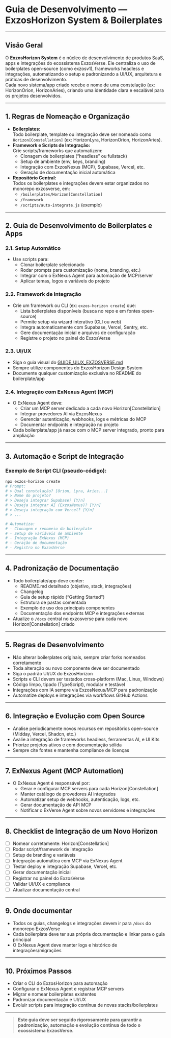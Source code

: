 # Guia de Desenvolvimento — ExzosHorizon System & Boilerplates

---

## Visão Geral

O **ExzosHorizon System** é o núcleo de desenvolvimento de produtos SaaS, apps e integrações do ecossistema ExzosVerse. Ele centraliza o uso de boilerplates open-source (como exzosv1), frameworks headless e integrações, automatizando o setup e padronizando a UI/UX, arquitetura e práticas de desenvolvimento.  
Cada novo sistema/app criado recebe o nome de uma constelação (ex: HorizonOrion, HorizonAries), criando uma identidade clara e escalável para os projetos desenvolvidos.

---

## 1. **Regras de Nomeação e Organização**

- **Boilerplates:**  
  Todo boilerplate, template ou integração deve ser nomeado como `Horizon[Constellation]` (ex: HorizonLyra, HorizonOrion, HorizonAries).
- **Framework e Scripts de Integração:**  
  Crie scripts/frameworks que automatizem:
  - Clonagem de boilerplates (“headless” ou fullstack)
  - Setup de ambiente (env, keys, branding)
  - Integração com ExzosNexus (MCP), Supabase, Vercel, etc.
  - Geração de documentação inicial automática
- **Repositório Central:**  
  Todos os boilerplates e integrações devem estar organizados no monorepo exzosverse, em:
  - `/boilerplates/Horizon[Constellation]`
  - `/framework`
  - `/scripts/auto-integrate.js` (exemplo)

---

## 2. **Guia de Desenvolvimento de Boilerplates e Apps**

### 2.1. Setup Automático

- Use scripts para:
  - Clonar boilerplate selecionado
  - Rodar prompts para customização (nome, branding, etc.)
  - Integrar com o ExNexus Agent para automação de MCP/server
  - Aplicar temas, logos e variáveis do projeto

### 2.2. Framework de Integração

- Crie um framework ou CLI (ex: `exzos-horizon create`) que:
  - Lista boilerplates disponíveis (busca no repo e em fontes open-source)
  - Permite setup via wizard interativo (CLI ou web)
  - Integra automaticamente com Supabase, Vercel, Sentry, etc.
  - Gere documentação inicial e arquivos de configuração
  - Registre o projeto no painel do ExzosVerse

### 2.3. UI/UX

- Siga o guia visual do [GUIDE_UIUX_EXZOSVERSE.md](./GUIDE_UIUX_EXZOSVERSE.md)
- Sempre utilize componentes do ExzosHorizon Design System
- Documente qualquer customização exclusiva no README do boilerplate/app

### 2.4. Integração com ExNexus Agent (MCP)

- O ExNexus Agent deve:
  - Criar um MCP server dedicado a cada novo Horizon[Constellation]
  - Integrar provedores AI via ExzosNexus
  - Gerenciar autenticação, webhooks, logs e métricas do MCP
  - Documentar endpoints e integração no projeto
- Cada boilerplate/app já nasce com o MCP server integrado, pronto para ampliação

---

## 3. **Automação e Script de Integração**

### Exemplo de Script CLI (pseudo-código):

```bash
npx exzos-horizon create
# Prompt:
# > Qual constelação? [Orion, Lyra, Aries...]
# > Nome do projeto?
# > Deseja integrar Supabase? [Y/n]
# > Deseja integrar AI (ExzosNexus)? [Y/n]
# > Deseja integração com Vercel? [Y/n]
# > ...

# Automatiza:
# - Clonagem e renomeio do boilerplate
# - Setup de variáveis de ambiente
# - Integração ExNexus (MCP)
# - Geração de documentação
# - Registro no ExzosVerse
```

---

## 4. **Padronização de Documentação**

- Todo boilerplate/app deve conter:
  - README.md detalhado (objetivo, stack, integrações)
  - Changelog
  - Guia de setup rápido (“Getting Started”)
  - Estrutura de pastas comentada
  - Exemplo de uso dos principais componentes
  - Documentação dos endpoints MCP e integrações externas
- Atualize o `/docs` central no exzosverse para cada novo Horizon[Constellation] criado

---

## 5. **Regras de Desenvolvimento**

- Não alterar boilerplates originais, sempre criar forks nomeados corretamente
- Toda alteração ou novo componente deve ser documentado
- Siga o padrão UI/UX do ExzosHorizon
- Scripts e CLI devem ser testados cross-platform (Mac, Linux, Windows)
- Código limpo, tipado (TypeScript), modular e testável
- Integrações com IA sempre via ExzosNexus/MCP para padronização
- Automatize deploys e integrações via workflows GitHub Actions

---

## 6. **Integração e Evolução com Open Source**

- Analise periodicamente novos recursos em repositórios open-source (Midday, Vercel, Shadcn, etc.)
- Avalie a integração de frameworks headless, ferramentas AI, e UI Kits
- Priorize projetos ativos e com documentação sólida
- Sempre cite fontes e mantenha compliance de licenças

---

## 7. **ExNexus Agent (MCP Automation)**

- O ExNexus Agent é responsável por:
  - Gerar e configurar MCP servers para cada Horizon[Constellation]
  - Manter catálogo de provedores AI integrados
  - Automatizar setup de webhooks, autenticação, logs, etc.
  - Gerar documentação de API MCP
  - Notificar o ExVerse Agent sobre novos servidores e integrações

---

## 8. **Checklist de Integração de um Novo Horizon**

- [ ] Nomear corretamente: Horizon[Constellation]
- [ ] Rodar script/framework de integração
- [ ] Setup de branding e variáveis
- [ ] Integração automática com MCP via ExNexus Agent
- [ ] Testar deploy e integração Supabase, Vercel, etc.
- [ ] Gerar documentação inicial
- [ ] Registrar no painel do ExzosVerse
- [ ] Validar UI/UX e compliance
- [ ] Atualizar documentação central

---

## 9. **Onde documentar**

- Todos os guias, changelogs e integrações devem ir para `/docs` do monorepo ExzosVerse
- Cada boilerplate deve ter sua própria documentação e linkar para o guia principal
- O ExNexus Agent deve manter logs e histórico de integrações/migrações

---

## 10. **Próximos Passos**

- Criar o CLI do ExzosHorizon para automação
- Configurar o ExNexus Agent e registrar MCP servers
- Migrar e nomear boilerplates existentes
- Padronizar documentação e UI/UX
- Evoluir scripts para integração contínua de novas stacks/boilerplates

---

> **Este guia deve ser seguido rigorosamente para garantir a padronização, automação e evolução contínua de todo o ecossistema ExzosVerse.**